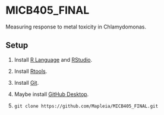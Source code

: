 # MICB405_FINAL
Measuring response to metal toxicity in Chlamydomonas.

## Setup
1. Install [R Language](https://www.r-project.org/) and [RStudio](https://rstudio.com/products/rstudio/download/).
2. Install [Rtools](https://cran.r-project.org/bin/windows/Rtools/).
3. Install [Git](https://git-scm.com/downloads).
4. Maybe install [GitHub Desktop](https://desktop.github.com/).

1. `git clone https://github.com/Mapleia/MICB405_FINAL.git`
